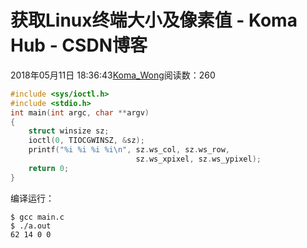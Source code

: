 # 获取Linux终端大小及像素值 - Koma Hub - CSDN博客
2018年05月11日 18:36:43[Koma_Wong](https://me.csdn.net/Rong_Toa)阅读数：260
```cpp
#include <sys/ioctl.h>
#include <stdio.h>
int main(int argc, char **argv)
{
    struct winsize sz;
    ioctl(0, TIOCGWINSZ, &sz);
    printf("%i %i %i %i\n", sz.ws_col, sz.ws_row, 
                            sz.ws_xpixel, sz.ws_ypixel);
    return 0;
}
```
编译运行：
```
$ gcc main.c 
$ ./a.out 
62 14 0 0
```
